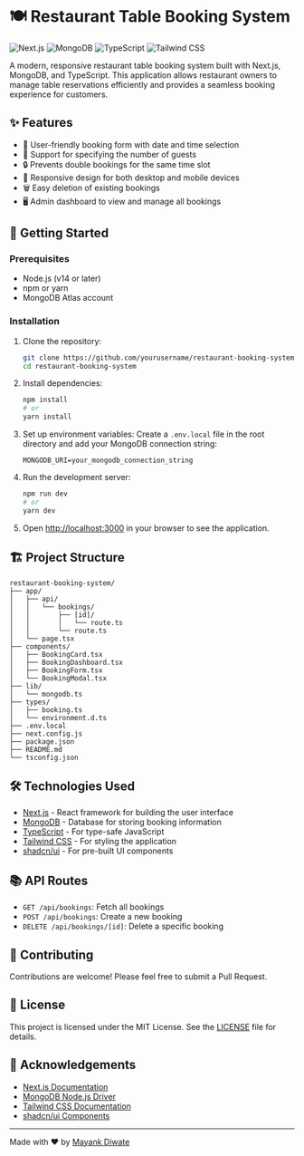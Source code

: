 # 🍽️ Restaurant Table Booking System

![Next.js](https://img.shields.io/badge/Next.js-000000?style=for-the-badge&logo=next.js&logoColor=white)
![MongoDB](https://img.shields.io/badge/MongoDB-47A248?style=for-the-badge&logo=mongodb&logoColor=white)
![TypeScript](https://img.shields.io/badge/TypeScript-3178C6?style=for-the-badge&logo=typescript&logoColor=white)
![Tailwind CSS](https://img.shields.io/badge/Tailwind_CSS-38B2AC?style=for-the-badge&logo=tailwind-css&logoColor=white)

A modern, responsive restaurant table booking system built with Next.js, MongoDB, and TypeScript. This application allows restaurant owners to manage table reservations efficiently and provides a seamless booking experience for customers.

## ✨ Features

- 📅 User-friendly booking form with date and time selection
- 👥 Support for specifying the number of guests
- 🔒 Prevents double bookings for the same time slot
- 📱 Responsive design for both desktop and mobile devices
- 🗑️ Easy deletion of existing bookings
- 🖥️ Admin dashboard to view and manage all bookings

## 🚀 Getting Started

### Prerequisites

- Node.js (v14 or later)
- npm or yarn
- MongoDB Atlas account

### Installation

1. Clone the repository:
   ```bash
   git clone https://github.com/yourusername/restaurant-booking-system.git
   cd restaurant-booking-system
   ```

2. Install dependencies:
   ```bash
   npm install
   # or
   yarn install
   ```

3. Set up environment variables:
   Create a `.env.local` file in the root directory and add your MongoDB connection string:
   ```
   MONGODB_URI=your_mongodb_connection_string
   ```

4. Run the development server:
   ```bash
   npm run dev
   # or
   yarn dev
   ```

5. Open [http://localhost:3000](http://localhost:3000) in your browser to see the application.

## 🏗️ Project Structure

```
restaurant-booking-system/
├── app/
│   ├── api/
│   │   └── bookings/
│   │       ├── [id]/
│   │       │   └── route.ts
│   │       └── route.ts
│   └── page.tsx
├── components/
│   ├── BookingCard.tsx
│   ├── BookingDashboard.tsx
│   ├── BookingForm.tsx
│   └── BookingModal.tsx
├── lib/
│   └── mongodb.ts
├── types/
│   ├── booking.ts
│   └── environment.d.ts
├── .env.local
├── next.config.js
├── package.json
├── README.md
└── tsconfig.json
```

## 🛠️ Technologies Used

- [Next.js](https://nextjs.org/) - React framework for building the user interface
- [MongoDB](https://www.mongodb.com/) - Database for storing booking information
- [TypeScript](https://www.typescriptlang.org/) - For type-safe JavaScript
- [Tailwind CSS](https://tailwindcss.com/) - For styling the application
- [shadcn/ui](https://ui.shadcn.com/) - For pre-built UI components

## 📚 API Routes

- `GET /api/bookings`: Fetch all bookings
- `POST /api/bookings`: Create a new booking
- `DELETE /api/bookings/[id]`: Delete a specific booking

## 🤝 Contributing

Contributions are welcome! Please feel free to submit a Pull Request.

## 📄 License

This project is licensed under the MIT License. See the [LICENSE](LICENSE) file for details.

## 🙏 Acknowledgements

- [Next.js Documentation](https://nextjs.org/docs)
- [MongoDB Node.js Driver](https://mongodb.github.io/node-mongodb-native/)
- [Tailwind CSS Documentation](https://tailwindcss.com/docs)
- [shadcn/ui Components](https://ui.shadcn.com/)

---

Made with ❤️ by [Mayank Diwate](https://github.com/MayankDiwate)
